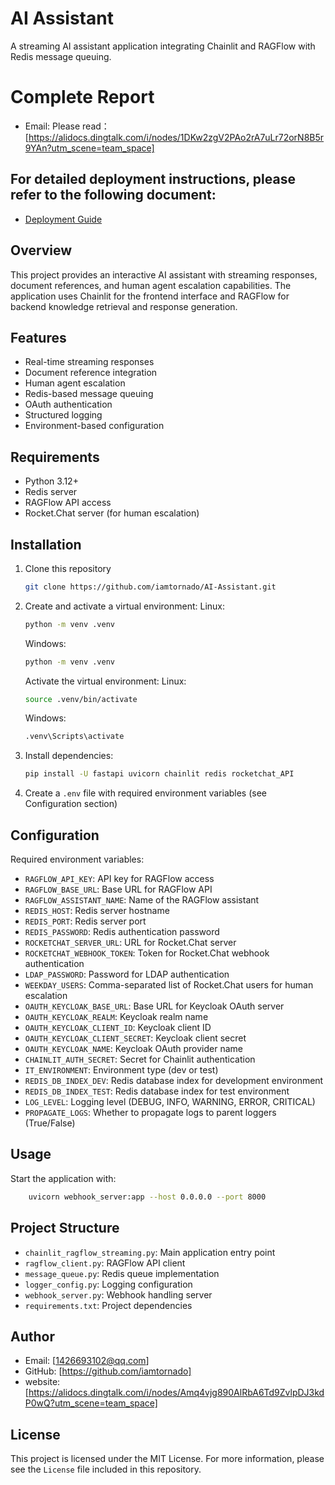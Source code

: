 # AI Assistant

A streaming AI assistant application integrating Chainlit and RAGFlow with Redis message queuing.

# Complete Report
- Email: Please read：[https://alidocs.dingtalk.com/i/nodes/1DKw2zgV2PAo2rA7uLr72orN8B5r9YAn?utm_scene=team_space]

## For detailed deployment instructions, please refer to the following document:
 - [Deployment Guide](https://alidocs.dingtalk.com/i/nodes/0eMKjyp813AopzA7sdjrlg7AVxAZB1Gv)
    
## Overview
This project provides an interactive AI assistant with streaming responses, document references, and human agent escalation capabilities. The application uses Chainlit for the frontend interface and RAGFlow for backend knowledge retrieval and response generation.

## Features
- Real-time streaming responses
- Document reference integration
- Human agent escalation
- Redis-based message queuing
- OAuth authentication
- Structured logging
- Environment-based configuration

## Requirements
- Python 3.12+
- Redis server
- RAGFlow API access
- Rocket.Chat server (for human escalation)


  
## Installation
1. Clone this repository
   ```bash
   git clone https://github.com/iamtornado/AI-Assistant.git
   ```
2. Create and activate a virtual environment:
   Linux:
   ```bash
   python -m venv .venv
   ```
   Windows:
   ```bash
   python -m venv .venv
   ```
   Activate the virtual environment:
   Linux:
   ```bash
   source .venv/bin/activate
   ```
   Windows:
   ```bash
   .venv\Scripts\activate
   ```

3. Install dependencies:
   ```bash
   pip install -U fastapi uvicorn chainlit redis rocketchat_API
   ```
4. Create a `.env` file with required environment variables (see Configuration section)

## Configuration
Required environment variables:
- `RAGFLOW_API_KEY`: API key for RAGFlow access
- `RAGFLOW_BASE_URL`: Base URL for RAGFlow API
- `RAGFLOW_ASSISTANT_NAME`: Name of the RAGFlow assistant
- `REDIS_HOST`: Redis server hostname
- `REDIS_PORT`: Redis server port
- `REDIS_PASSWORD`: Redis authentication password
- `ROCKETCHAT_SERVER_URL`: URL for Rocket.Chat server
- `ROCKETCHAT_WEBHOOK_TOKEN`: Token for Rocket.Chat webhook authentication
- `LDAP_PASSWORD`: Password for LDAP authentication
- `WEEKDAY_USERS`: Comma-separated list of Rocket.Chat users for human escalation
- `OAUTH_KEYCLOAK_BASE_URL`: Base URL for Keycloak OAuth server
- `OAUTH_KEYCLOAK_REALM`: Keycloak realm name
- `OAUTH_KEYCLOAK_CLIENT_ID`: Keycloak client ID
- `OAUTH_KEYCLOAK_CLIENT_SECRET`: Keycloak client secret
- `OAUTH_KEYCLOAK_NAME`: Keycloak OAuth provider name
- `CHAINLIT_AUTH_SECRET`: Secret for Chainlit authentication
- `IT_ENVIRONMENT`: Environment type (dev or test)
- `REDIS_DB_INDEX_DEV`: Redis database index for development environment
- `REDIS_DB_INDEX_TEST`: Redis database index for test environment
- `LOG_LEVEL`: Logging level (DEBUG, INFO, WARNING, ERROR, CRITICAL)
- `PROPAGATE_LOGS`: Whether to propagate logs to parent loggers (True/False)

## Usage
Start the application with:
```bash
    uvicorn webhook_server:app --host 0.0.0.0 --port 8000
```

## Project Structure
- `chainlit_ragflow_streaming.py`: Main application entry point
- `ragflow_client.py`: RAGFlow API client
- `message_queue.py`: Redis queue implementation
- `logger_config.py`: Logging configuration
- `webhook_server.py`: Webhook handling server
- `requirements.txt`: Project dependencies

## Author

- Email: [1426693102@qq.com]
- GitHub: [https://github.com/iamtornado]
- website: [https://alidocs.dingtalk.com/i/nodes/Amq4vjg890AlRbA6Td9ZvlpDJ3kdP0wQ?utm_scene=team_space]

## License
This project is licensed under the MIT License. For more information, please see the `License` file included in this repository.
